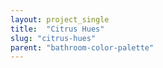 ```yaml
---
layout: project_single
title:  "Citrus Hues"
slug: "citrus-hues"
parent: "bathroom-color-palette"
---
```

 